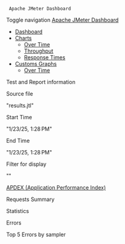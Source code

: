      Apache JMeter Dashboard             

Toggle navigation [Apache JMeter Dashboard](index.html)

*   [Dashboard](index.html)
*   [Charts](#)
    *   [Over Time](content/pages/OverTime.html)
    *   [Throughput](content/pages/Throughput.html)
    *   [Response Times](content/pages/ResponseTimes.html)
*   [Customs Graphs](#)
    *   [Over Time](content/pages/CustomsGraphs.html)

Test and Report information

Source file

"results.jtl"

Start Time

"1/23/25, 1:28 PM"

End Time

"1/23/25, 1:28 PM"

Filter for display

""

[APDEX (Application Performance Index)](https://en.wikipedia.org/wiki/Apdex)

Requests Summary

Statistics

Errors

Top 5 Errors by sampler
